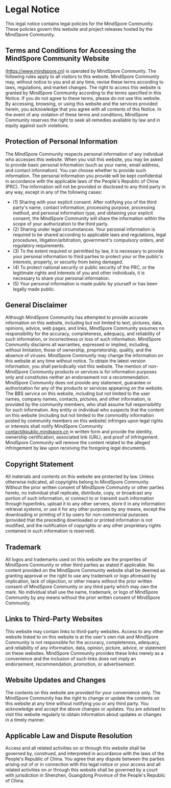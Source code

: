 # Legal Notice

This legal notice contains legal policies for the MindSpore Community. These policies govern this website and project releases hosted by the MindSpore Community.

## Terms and Conditions for Accessing the MindSpore Community Website

(https://www.mindspore.cn) is operated by MindSpore Community. The following rules apply to all visitors to this website. MindSpore Community may, without notice to you and at any time, revise these terms according to laws, regulations, and market changes. The right to access this website is granted by MindSpore Community according to the terms specified in this Notice. If you do not agree to these terms, please do not use this website. By accessing, browsing, or using this website and the services provided herein, you acknowledge that you agree with all contents of this Notice. In the event of any violation of these terms and conditions, MindSpore Community reserves the right to seek all remedies available by law and in equity against such violations.

## Protection of Personal Information

The MindSpore Community respects personal information of any individual who accesses this website. When you visit this website, you may be asked to provide basic personal information (such as your name, email address, and contact information). You can choose whether to provide such information. The personal information you provide will be kept confidential in accordance with the applicable laws of the People's Republic of China (PRC). The information will not be provided or disclosed to any third party in any way, except in any of the following cases:

- (1) Sharing with your explicit consent. After notifying you of the third party's name, contact information, processing purpose, processing method, and personal information type, and obtaining your explicit consent, the MindSpore Community will share the information within the scope of your authorization to the third party.
- (2) Sharing under legal circumstances. Your personal information is required to be shared according to applicable laws and regulations, legal procedures, litigation/arbitration, government's compulsory orders, and regulatory requirements.
- (3) To the extent required or permitted by law, it is necessary to provide your personal information to third parties to protect your or the public's interests, property, or security from being damaged.
- (4) To protect national security or public security of the PRC, or the legitimate rights and interests of you and other individuals, it is necessary to share your personal information.
- (5) Your personal information is made public by yourself or has been legally made public.

## General Disclaimer

Although MindSpore Community has attempted to provide accurate information on this website, including but not limited to text, pictures, data, opinions, advice, web pages, and links, MindSpore Community assumes no responsibility for the accuracy, completeness, adequacy, and reliability of such information, or incorrectness or loss of such information. MindSpore Community disclaims all warranties, expressed or implied, including, without limitation, those of ownership, proprietorship, quality, and the absence of viruses. MindSpore Community may change the information on this website at any time without notice. To obtain the latest version information, you shall periodically visit this website. The mention of non-MindSpore Community products or services is for information purposes only and constitutes neither an endorsement nor a recommendation. MindSpore Community does not provide any statement, guarantee or authorization for any of the products or services appearing on the website. The BBS service on this website, including but not limited to the user names, company names, contacts, pictures, and other information, is provided by the community members, who shall assume full responsibility for such information. Any entity or individual who suspects that the content on this website (including but not limited to the commodity information posted by community members on this website) infringes upon legal rights or interests shall notify MindSpore Community [contact@public.mindspore.cn](mailto:contact@public.mindspore.cn) in written form and provide the identity, ownership certification, associated link (URL), and proof of infringement. MindSpore Community will remove the content related to the alleged infringement by law upon receiving the foregoing legal documents.

## Copyright Statement

All materials and contents on this website are protected by law. Unless otherwise indicated, all copyrights belong to MindSpore Community. Without the prior written consent of MindSpore Community or other parties hereto, no individual shall replicate, distribute, copy, or broadcast any portion of such information, or connect to or transmit such information through hyperlinks, upload it to any other servers, store it in any information retrieval systems, or use it for any other purposes by any means, except the downloading or printing of it by users for non-commercial purposes (provided that the preceding downloaded or printed information is not modified, and the notification of copyrights or any other proprietary rights contained in such information is reserved).

## Trademark

All logos and trademarks used on this website are the properties of MindSpore Community or other third parties as stated if applicable. No content provided on the MindSpore Community website shall be deemed as granting approval or the right to use any trademark or logo aforesaid by implication, lack of objection, or other means without the prior written consent of MindSpore Community or any third party which may own the mark. No individual shall use the name, trademark, or logo of MindSpore Community by any means without the prior written consent of MindSpore Community.

## Links to Third-Party Websites

This website may contain links to third-party websites. Access to any other website linked to on this website is at the user's own risk and MindSpore Community is not responsible for the accuracy, completeness, adequacy, and reliability of any information, data, opinion, picture, advice, or statement on these websites. MindSpore Community provides these links merely as a convenience and the inclusion of such links does not imply an endorsement, recommendation, promotion, or advertisement.

## Website Updates and Changes

The contents on this website are provided for your convenience only. The MindSpore Community has the right to change or update the contents on this website at any time without notifying you or any third party. You acknowledge and accept the above changes or updates. You are advised to visit this website regularly to obtain information about updates or changes in a timely manner.

## Applicable Law and Dispute Resolution

Access and all related activities on or through this website shall be governed by, construed, and interpreted in accordance with the laws of the People's Republic of China. You agree that any dispute between the parties arising out of or in connection with this legal notice or your access and all related activities on or through this website shall be governed by a court with jurisdiction in Shenzhen, Guangdong Province of the People's Republic of China.
